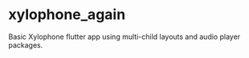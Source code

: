 # xylophone_again

Basic Xylophone flutter app using multi-child layouts and audio player packages.
